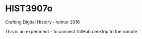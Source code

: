 # HIST3907o
Crafting Digital History - winter 2016

This is an experiment - to connect GitHub desktop to the romote
